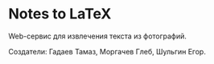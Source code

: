 # Notes to LaTeX
Web-сервис для извлечения текста из фотографий. 

Создатели: Гадаев Тамаз, Моргачев Глеб, Шульгин Егор.
